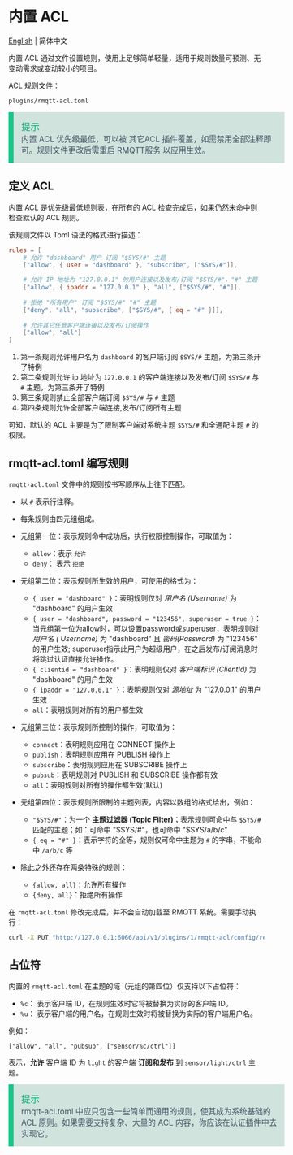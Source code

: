# 内置 ACL

[English](../en_US/acl.md)  | 简体中文


内置 ACL 通过文件设置规则，使用上足够简单轻量，适用于规则数量可预测、无变动需求或变动较小的项目。

ACL 规则文件：

```bash
plugins/rmqtt-acl.toml
```

<div style="width:100%;padding:15px;border-left:10px solid #1cc68b;background-color: #d1e3dd; color: #00b173;">
<div style="font-size:1.3em;">提示<br></div>
<font style="color:#435364;font-size:1.1em;">
内置 ACL 优先级最低，可以被 其它ACL 插件覆盖，如需禁用全部注释即可。规则文件更改后需重启 RMQTT服务 以应用生效。
</font>
</div>


## 定义 ACL

内置 ACL 是优先级最低规则表，在所有的 ACL 检查完成后，如果仍然未命中则检查默认的 ACL 规则。

该规则文件以 Toml 语法的格式进行描述：

```toml
rules = [
    # 允许 "dashboard" 用户 订阅 "$SYS/#" 主题
    ["allow", { user = "dashboard" }, "subscribe", ["$SYS/#"]],

    # 允许 IP 地址为 "127.0.0.1" 的用户连接以及发布/订阅 "$SYS/#"，"#" 主题
    ["allow", { ipaddr = "127.0.0.1" }, "all", ["$SYS/#", "#"]],
    
    # 拒绝 "所有用户" 订阅 "$SYS/#" "#" 主题
    ["deny", "all", "subscribe", ["$SYS/#", { eq = "#" }]],
    
    # 允许其它任意客户端连接以及发布/订阅操作
    ["allow", "all"]
]
```

1. 第一条规则允许用户名为 `dashboard` 的客户端订阅 `$SYS/#` 主题，为第三条开了特例
2. 第二条规则允许 ip 地址为 `127.0.0.1` 的客户端连接以及发布/订阅 `$SYS/#` 与 `#` 主题，为第三条开了特例
3. 第三条规则禁止全部客户端订阅 `$SYS/#` 与 `#` 主题
4. 第四条规则允许全部客户端连接,发布/订阅所有主题

可知，默认的 ACL 主要是为了限制客户端对系统主题 `$SYS/#` 和全通配主题 `#` 的权限。

## rmqtt-acl.toml 编写规则

`rmqtt-acl.toml` 文件中的规则按书写顺序从上往下匹配。

- 以 `#` 表示行注释。
- 每条规则由四元组组成。
- 元组第一位：表示规则命中成功后，执行权限控制操作，可取值为：
    * `allow`：表示 `允许`
    * `deny`： 表示 `拒绝`

- 元组第二位：表示规则所生效的用户，可使用的格式为：
    * `{ user = "dashboard" }`：表明规则仅对 *用户名 (Username)* 为 "dashboard" 的用户生效
    * `{ user = "dashboard", password = "123456", superuser = true }`：当元组第一位为allow时，可以设置password或superuser，表明规则对 *用户名 (
      Username)* 为 "dashboard" 且 *密码(Password)* 为 "123456" 的用户生效; superuser指示此用户为超级用户，在之后发布/订阅消息时将跳过认证直接允许操作。
    * `{ clientid = "dashboard" }`：表明规则仅对 *客户端标识 (ClientId)* 为 "dashboard" 的用户生效
    * `{ ipaddr = "127.0.0.1" }`：表明规则仅对 *源地址* 为 "127.0.0.1" 的用户生效
    * `all`：表明规则对所有的用户都生效

- 元组第三位：表示规则所控制的操作，可取值为：
    * `connect`：表明规则应用在 CONNECT 操作上
    * `publish`：表明规则应用在 PUBLISH 操作上
    * `subscribe`：表明规则应用在 SUBSCRIBE 操作上
    * `pubsub`：表明规则对 PUBLISH 和 SUBSCRIBE 操作都有效
    * `all`：表明规则对所有的操作都生效(默认)

- 元组第四位：表示规则所限制的主题列表，内容以数组的格式给出，例如：
    * `"$SYS/#"`：为一个 **主题过滤器 (Topic Filter)**；表示规则可命中与 `$SYS/#` 匹配的主题；如：可命中 "$SYS/#"，也可命中 "$SYS/a/b/c"
    * `{ eq = "#" }`：表示字符的全等，规则仅可命中主题为 `#` 的字串，不能命中 `/a/b/c` 等

- 除此之外还存在两条特殊的规则：
    - `{allow, all}`：允许所有操作
    - `{deny, all}`：拒绝所有操作

在 `rmqtt-acl.toml` 修改完成后，并不会自动加载至 RMQTT 系统。需要手动执行：

```bash
curl -X PUT "http://127.0.0.1:6066/api/v1/plugins/1/rmqtt-acl/config/reload"
```

## 占位符

内置的 `rmqtt-acl.toml` 在主题的域（元组的第四位）仅支持以下占位符：

- `%c`： 表示客户端 ID，在规则生效时它将被替换为实际的客户端 ID。
- `%u`： 表示客户端的用户名，在规则生效时将被替换为实际的客户端用户名。

例如：

```
["allow", "all", "pubsub", ["sensor/%c/ctrl"]]
```

表示，**允许** 客户端 ID 为 `light` 的客户端 **订阅和发布** 到 `sensor/light/ctrl` 主题。

<div style="width:100%;padding:15px;border-left:10px solid #1cc68b;background-color: #d1e3dd; color: #00b173;">
<div style="font-size:1.3em;">提示<br></div>
<font style="color:#435364;font-size:1.1em;">
rmqtt-acl.toml 中应只包含一些简单而通用的规则，使其成为系统基础的 ACL 原则。如果需要支持复杂、大量的 ACL 内容，你应该在认证插件中去实现它。
</font>
</div>


